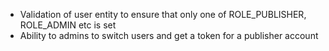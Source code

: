  * Validation of user entity to ensure that only one of ROLE_PUBLISHER, ROLE_ADMIN etc is set
 * Ability to admins to switch users and get a token for a publisher account